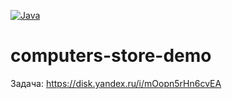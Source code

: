 [![Java](https://img.shields.io/badge/Java-E43222??style=for-the-badge&logo=java&logoColor=FFFFFF)](https://java.com/)

# computers-store-demo

Задача: https://disk.yandex.ru/i/mOopn5rHn6cvEA
